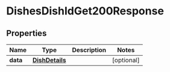 

# DishesDishIdGet200Response


## Properties

| Name | Type | Description | Notes |
|------------ | ------------- | ------------- | -------------|
|**data** | [**DishDetails**](DishDetails.md) |  |  [optional] |



